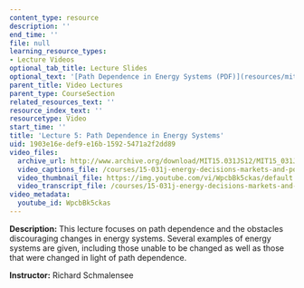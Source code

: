 ```yaml
---
content_type: resource
description: ''
end_time: ''
file: null
learning_resource_types:
- Lecture Videos
optional_tab_title: Lecture Slides
optional_text: '[Path Dependence in Energy Systems (PDF)](resources/mit15_031js12_lec5)'
parent_title: Video Lectures
parent_type: CourseSection
related_resources_text: ''
resource_index_text: ''
resourcetype: Video
start_time: ''
title: 'Lecture 5: Path Dependence in Energy Systems'
uid: 1903e16e-def9-e16b-1592-5471a2f2dd89
video_files:
  archive_url: http://www.archive.org/download/MIT15.031JS12/MIT15_031JS12_lec05_300k.mp4
  video_captions_file: /courses/15-031j-energy-decisions-markets-and-policies-spring-2012/4118d142ac1c5d3197ec307529a569df_WpcbBk5ckas.vtt
  video_thumbnail_file: https://img.youtube.com/vi/WpcbBk5ckas/default.jpg
  video_transcript_file: /courses/15-031j-energy-decisions-markets-and-policies-spring-2012/5d81d0d1f5390b40bc617c6e59a96dda_WpcbBk5ckas.pdf
video_metadata:
  youtube_id: WpcbBk5ckas
---
```


**Description:** This lecture focuses on path dependence and the obstacles discouraging changes in energy systems. Several examples of energy systems are given, including those unable to be changed as well as those that were changed in light of path dependence.

**Instructor:** Richard Schmalensee